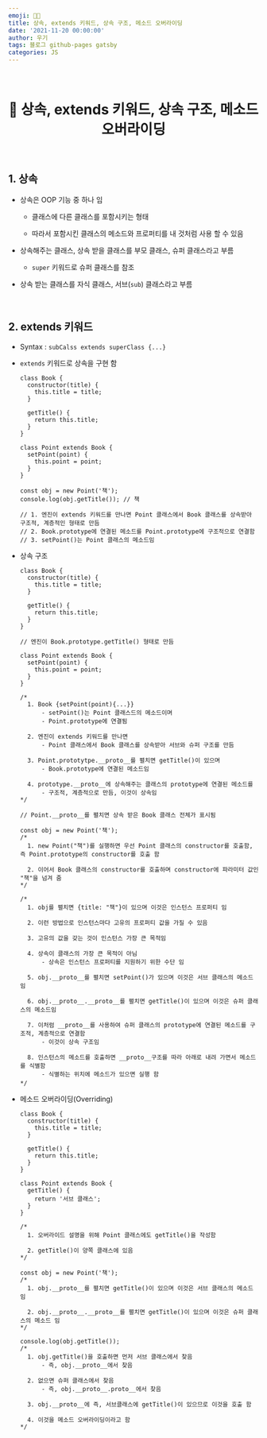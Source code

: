 ```yaml
---
emoji: 👨‍💻
title: 상속, extends 키워드, 상속 구조, 메소드 오버라이딩
date: '2021-11-20 00:00:00'
author: 우기
tags: 블로그 github-pages gatsby
categories: JS
---
```


<br>

<h1 align="center">
  👋  상속, extends 키워드, 상속 구조, 메소드 오버라이딩
</h1>

<br>

## 1. 상속

- 상속은 OOP 기능 중 하나 임

  - 클래스에 다른 클래스를 포함시키는 형태

  - 따라서 포함시킨 클래스의 메소드와 프로퍼티를 내 것처럼 사용 할 수 있음

- 상속해주는 클래스, 상속 받을 클래스를 부모 클래스, 슈퍼 클래스라고 부름

  - `super` 키워드로 슈퍼 클래스를 참조

- 상속 받는 클래스를 자식 클래스, 서브(`sub`) 클래스라고 부름

<br>

## 2. extends 키워드

- Syntax : `subCalss extends superClass {...}`

- `extends` 키워드로 상속을 구현 함
  ```tsx
  class Book {
    constructor(title) {
      this.title = title;
    }

    getTitle() {
      return this.title;
    }
  }

  class Point extends Book {
    setPoint(point) {
      this.point = point;
    }
  }

  const obj = new Point('책');
  console.log(obj.getTitle()); // 책

  // 1. 엔진이 extends 키워드를 만나면 Point 클래스에서 Book 클래스를 상속받아 구조적, 계층적인 형태로 만듬
  // 2. Book.prototype에 연결된 메소드를 Point.prototype에 구조적으로 연결함
  // 3. setPoint()는 Point 클래스의 메소드임
  ```
- 상속 구조
  ```tsx
  class Book {
    constructor(title) {
      this.title = title;
    }

    getTitle() {
      return this.title;
    }
  }

  // 엔진이 Book.prototype.getTitle() 형태로 만듬

  class Point extends Book {
    setPoint(point) {
      this.point = point;
    }
  }

  /*
  	1. Book {setPoint(point){...}}
  		- setPoint()는 Point 클래스드의 메소드이며
  		- Point.prototype에 연결됨
  
  	2. 엔진이 extends 키워드를 만나면
  		- Point 클래스에서 Book 클래스를 상속받아 서브와 슈퍼 구조를 만듬
  
  	3. Point.prototytpe.__proto__를 펼치면 getTitle()이 있으며
  		- Book.prototype에 연결된 메소드임
  
  	4. prototype.__proto__에 상속해주는 클래스의 prototype에 연결된 메소드를
  		- 구조적, 계층적으로 만듬, 이것이 상속임
  */

  // Point.__proto__를 펼치면 상속 받은 Book 클래스 전체가 표시됨

  const obj = new Point('책');
  /*
  	1. new Point("책")를 실행하면 우선 Point 클래스의 constructor를 호출함, 즉 Point.prototype의 constructor를 호출 함
  
  	2. 이어서 Book 클래스의 constructor를 호출하며 constructor에 파라미터 값인 "책"을 넘겨 줌
  */

  /*
  	1. obj를 펼치면 {title: "책"}이 있으며 이것은 인스턴스 프로퍼티 임
  
  	2. 이런 방법으로 인스턴스마다 고유의 프로퍼티 값을 가질 수 있음
  
  	3. 고유의 값을 갖는 것이 인스턴스 가장 큰 목적임
  
  	4. 상속이 클래스의 가장 큰 목적이 아님
  		- 상속은 인스턴스 프로퍼티를 지원하기 위한 수단 임
  
  	5. obj.__proto__를 펼치면 setPoint()가 있으며 이것은 서브 클래스의 메소드임
  
  	6. obj.__proto__.__proto__를 펼치면 getTitle()이 있으며 이것은 슈퍼 클래스의 메소드임
  
  	7. 이처럼 __proto__를 사용하여 슈퍼 클래스의 prototype에 연결된 메소드를 구조적, 계층적으로 연결함
  		- 이것이 상속 구조임
  
  	8. 인스턴스의 메소드를 호출하면 __proto__구조를 따라 아래로 내려 가면서 메소드를 식별함
  		- 식별하는 위치에 메소드가 있으면 실행 함
  */
  ```
- 메소드 오버라이딩(Overriding)
  ```tsx
  class Book {
    constructor(title) {
      this.title = title;
    }

    getTitle() {
      return this.title;
    }
  }

  class Point extends Book {
    getTitle() {
      return '서브 클래스';
    }
  }

  /*
  	1. 오버라이드 설명을 위해 Point 클래스에도 getTitle()을 작성함
  
  	2. getTitle()이 양쪽 클래스에 있음
  */

  const obj = new Point('책');
  /*
  	1. obj.__proto__를 펼치면 getTitle()이 있으며 이것은 서브 클래스의 메소드 임
  
  	2. obj.__proto__.__proto__를 펼치면 getTitle()이 있으며 이것은 슈퍼 클래스의 메소드 임
  */

  console.log(obj.getTitle());
  /*
  	1. obj.getTitle()을 호출하면 먼저 서브 클래스에서 찾음
  		- 즉, obj.__proto__에서 찾음
  
  	2. 없으면 슈퍼 클래스에서 찾음
  		- 즉, obj.__proto__.proto__에서 찾음
  
  	3. obj.__proto__에 즉, 서브클래스에 getTitle()이 있으므로 이것을 호출 함
  	
  	4. 이것을 메소드 오버라이딩이라고 함
  */
  ```

```toc

```
